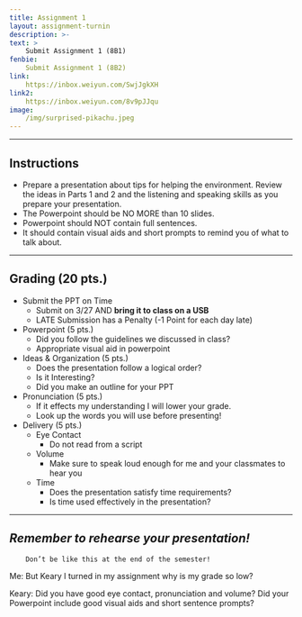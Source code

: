 ```yaml
---
title: Assignment 1
layout: assignment-turnin
description: >-
text: >
    Submit Assignment 1 (8B1)
fenbie:
    Submit Assignment 1 (8B2)
link: 
    https://inbox.weiyun.com/SwjJgkXH
link2:
    https://inbox.weiyun.com/8v9pJJqu
image: 
    /img/surprised-pikachu.jpeg
---
```

---
## Instructions
* Prepare a presentation about tips for helping the environment. Review the ideas in Parts 1 and 2 and the listening and speaking skills as you prepare your presentation.
* The Powerpoint should be NO MORE than 10 slides.
* Powerpoint should NOT contain full sentences.
* It should contain visual aids and short prompts to remind you of what to talk about.

---
## Grading (20 pts.)
* Submit the PPT on Time
	* Submit on 3/27 AND **bring it to class on a USB**
    * LATE Submission has a Penalty (-1 Point for each day late)
* Powerpoint (5 pts.)
	* Did you follow the guidelines we discussed in class?
	* Appropriate visual aid in powerpoint
* Ideas & Organization (5 pts.)
    * Does the presentation follow a logical order?
    * Is it Interesting?
	* Did you make an outline for your PPT
* Pronunciation (5 pts.)
	* If it effects my understanding I will lower your grade.
	* Look up the words you will use before presenting!
* Delivery (5 pts.)
	* Eye Contact
	    * Do not read from a script
    * Volume
	    * Make sure to speak loud enough for me and your classmates to hear you
	* Time
	    * Does the presentation satisfy time requirements?
	    * Is time used effectively in the presentation?
---
## ***Remember to rehearse your presentation!***

        Don’t be like this at the end of the semester!

Me: But Keary I turned in my assignment why is my grade so low?

Keary: Did you have good eye contact, pronunciation and volume? Did your Powerpoint include good visual aids and short sentence prompts?